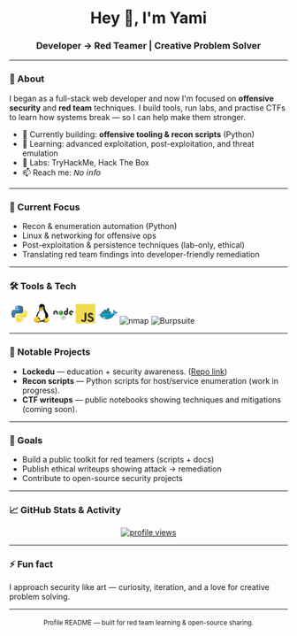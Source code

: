 <h1 align="center">Hey 👋, I'm Yami</h1>
<h3 align="center">Developer →  Red Teamer | Creative Problem Solver</h3>

---

### 🧠 About
I began as a full-stack web developer and now I'm focused on **offensive security** and **red team** techniques. I build tools, run labs, and practise CTFs to learn how systems break — so I can help make them stronger.

- 🔭 Currently building: **offensive tooling & recon scripts** (Python)
- 🌱 Learning: advanced exploitation, post-exploitation, and threat emulation
- 🧩 Labs: TryHackMe, Hack The Box
- 📫 Reach me: 𝘕𝘰 𝘪𝘯𝘧𝘰

---

### 🚀 Current Focus
- Recon & enumeration automation (Python)
- Linux & networking for offensive ops
- Post-exploitation & persistence techniques (lab-only, ethical)
- Translating red team findings into developer-friendly remediation

---

### 🛠️ Tools & Tech
<p align="left">
  <img src="https://raw.githubusercontent.com/devicons/devicon/master/icons/python/python-original.svg" alt="python" width="36" height="36"/>
  <img src="https://raw.githubusercontent.com/devicons/devicon/master/icons/linux/linux-original.svg" alt="linux" width="36" height="36"/>
  <img src="https://raw.githubusercontent.com/devicons/devicon/master/icons/nodejs/nodejs-original-wordmark.svg" alt="nodejs" width="36" height="36"/>
  <img src="https://raw.githubusercontent.com/devicons/devicon/master/icons/javascript/javascript-original.svg" alt="javascript" width="36" height="36"/>
  <img src="https://raw.githubusercontent.com/devicons/devicon/master/icons/docker/docker-original.svg" alt="docker" width="36" height="36"/>
  <img src="https://cdn.brandfetch.io/idCqcY6yWr/w/400/h/400/theme/dark/icon.png?c=1bxid64Mup7aczewSAYMX&t=1756548499635)" alt="nmap" width="36" height="36"/>
  <img src="https://www.kali.org/tools/burpsuite/images/burpsuite-logo.svg" alt="Burpsuite" width="36" height="36"/>
</p>

---

### 📂 Notable Projects
- **Lockedu** — education + security awareness. ([Repo link](https://github.com/MiguelGC97/projectLockEdu))
- **Recon scripts** — Python scripts for host/service enumeration (work in progress).
- **CTF writeups** — public notebooks showing techniques and mitigations (coming soon).

---

### 🎯 Goals
- Build a public toolkit for red teamers (scripts + docs)
- Publish ethical writeups showing attack → remediation
- Contribute to open-source security projects

---

### 📈 GitHub Stats & Activity
<!-- GitHub readme stats (optional) -->
<p align="center">
  <a href="https://github.com/YourUsername"><img alt="profile views" src="https://komarev.com/ghpvc/?username=YourUsername&color=ff69b4"/></a>
</p>

---

### ⚡ Fun fact
I approach security like art — curiosity, iteration, and a love for creative problem solving.

---

<p align="center">
  <small>Profile README — built for red team learning & open-source sharing.</small>
</p>
